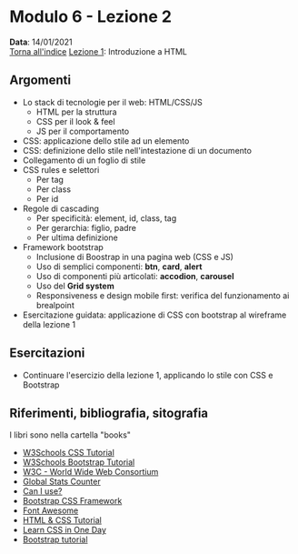 # Modulo 6 - Lezione 2

__Data__: 14/01/2021  
[Torna all'indice](/README.md)
[Lezione 1](/modulo-06/lezione-1.md): Introduzione a HTML   

## Argomenti

- Lo stack di tecnologie per il web: HTML/CSS/JS
  - HTML per la struttura
  - CSS per il look & feel
  - JS per il comportamento
- CSS: applicazione dello stile ad un elemento
- CSS: definizione dello stile nell'intestazione di un documento
- Collegamento di un foglio di stile
- CSS rules e selettori
  - Per tag
  - Per class
  - Per id
- Regole di cascading
  - Per specificità: element, id, class, tag
  - Per gerarchia: figlio, padre
  - Per ultima definizione
- Framework bootstrap
  - Inclusione di Boostrap in una pagina web (CSS e JS)
  - Uso di semplici componenti: __btn__, __card__, __alert__
  - Uso di componenti più articolati: __accodion__, __carousel__
  - Uso del __Grid system__
  - Responsiveness e design mobile first: verifica del funzionamento ai brealpoint
- Esercitazione guidata: applicazione di CSS con bootstrap al wireframe della lezione 1

## Esercitazioni

- Continuare l'esercizio della lezione 1, applicando lo stile con CSS e Bootstrap

## Riferimenti, bibliografia, sitografia

I libri sono nella cartella "books"

- [W3Schools CSS Tutorial](https://www.w3schools.com/css/default.asp)
- [W3Schools Bootstrap Tutorial](https://www.w3schools.com/bootstrap/bootstrap_ver.asp)
- [W3C - World Wide Web Consortium](https://www.w3.org/)
- [Global Stats Counter](https://gs.statcounter.com/)
- [Can I use?](https://caniuse.com/)
- [Bootstrap CSS Framework](https://getbootstrap.com/)
- [Font Awesome](https://fontawesome.com/)
- [HTML & CSS Tutorial](/books/duckett.pdf)
- [Learn CSS in One Day](/books/Learn%20CSS%20in%20One%20Day%20and%20Learn%20It%20Well.pdf)
- [Bootstrap tutorial](/books/bootstrap_tutorial.pdf)
